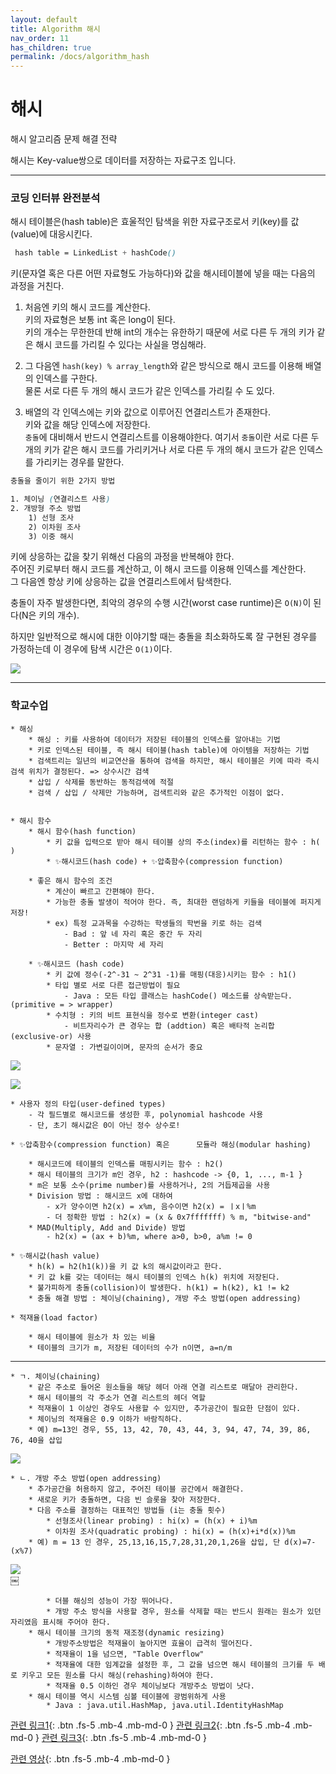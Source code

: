 ```yaml
---
layout: default
title: Algorithm 해시
nav_order: 11
has_children: true
permalink: /docs/algorithm_hash
---
```



# 해시

해시 알고리즘 문제 해결 전략  

해시는 Key-value쌍으로 데이터를 저장하는 자료구조 입니다.

---

### 코딩 인터뷰 완전분석

해시 테이블은(hash table)은 효울적인 탐색을 위한 자료구조로서 키(key)를 값(value)에 대응시킨다.  

```scss
 hash table = LinkedList + hashCode()
```

키(문자열 혹은 다른 어떤 자료형도 가능하다)와 값을 해시테이블에 넣을 때는 다음의 과정을 거친다.

1. 처음엔 키의 해시 코드를 계산한다.  
키의 자료형은 보통 int 혹은 long이 된다.  
키의 개수는 무한한데 반해 int의 개수는 유한하기 때문에 서로 다른 두 개의 키가 같은 해시 코드를 가리킬 수 있다는 사실을 명심해라.  

2. 그 다음엔 `hash(key) % array_length`와 같은 방식으로 해시 코드를 이용해 배열의 인덱스를 구한다.  
물론 서로 다른 두 개의 해시 코드가 같은 인덱스를 가리킬 수 도 있다.  

3. 배열의 각 인덱스에는 키와 값으로 이루어진 연결리스트가 존재한다.  
키와 값을 해당 인덱스에 저장한다.  
`충돌`에 대비해서 반드시 연결리스트를 이용해야한다.
여기서 `충돌`이란 서로 다른 두 개의 키가 같은 해시 코드를 가리키거나 서로 다른 두 개의 해시 코드가 같은 인덱스를 가리키는 경우를 말한다.  

```scss
충돌을 줄이기 위한 2가지 방법  

1. 체이닝 (연결리스트 사용)
2. 개방형 주소 방법
    1) 선형 조사
    2) 이차원 조사
    3) 이중 해시
```

키에 상응하는 값을 찾기 위해선 다음의 과정을 반복해야 한다.  
주어진 키로부터 해시 코드를 계산하고, 이 해시 코드를 이용해 인덱스를 계산한다.  
그 다음엔 항상 키에 상응하는 값을 연결리스트에서 탐색한다.  

충돌이 자주 발생한다면, 최악의 경우의 수행 시간(worst case runtime)은 `O(N)`이 된다(N은 키의 개수).  

하지만 일반적으로 해시에 대한 이야기할 때는 충돌을 최소화하도록 잘 구현된 경우를 가정하는데 이 경우에 탐색 시간은 `O(1)`이다.

![](/assets/images/algorithm/hash/hash.jpeg)  

---

### 학교수업


    * 해싱
        * 해싱 : 키를 사용하여 데이터가 저장된 테이블의 인덱스를 알아내는 기법
        * 키로 인덱스된 테이블, 즉 해시 테이블(hash table)에 아이템을 저장하는 기법
        * 검색트리는 일년의 비교연산을 통하여 검색을 하지만, 해시 테이블은 키에 따라 즉시 검색 위치가 결정된다. => 상수시간 검색
        * 삽입 / 삭제를 동반하는 동적검색에 적절  
        * 검색 / 삽입 / 삭제만 가능하며, 검색트리와 같은 추가적인 이점이 없다.  
    
    
    * 해시 함수
        * 해시 함수(hash function)
            * 키 값을 입력으로 받아 해시 테이블 상의 주소(index)를 리턴하는 함수 : h( )
            * ✨해시코드(hash code) + ✨압축함수(compression function)

        * 좋은 해시 함수의 조건
            * 계산이 빠르고 간편해야 한다.
            * 가능한 충돌 발생이 적어야 한다. 즉, 최대한 랜덤하게 키들을 테이블에 퍼지게 저장!
            * ex) 특정 교과목을 수강하는 학생들의 학번을 키로 하는 검색
			    - Bad : 앞 네 자리 혹은 중간 두 자리
			    - Better : 마지막 세 자리

        * ✨해시코드 (hash code)
            * 키 값에 정수(-2^-31 ~ 2^31 -1)를 매핑(대응)시키는 함수 : h1()
            * 타입 별로 서로 다른 접근방법이 필요
			    - Java : 모든 타입 클래스는 hashCode() 메소드를 상속받는다. (primitive = > wrapper)
            * 수치형 : 키의 비트 표현식을 정수로 변환(integer cast)
			    - 비트자리수가 큰 경우는 합 (addtion) 혹은 배타적 논리합 (exclusive-or) 사용
            * 문자열 : 가변길이이며, 문자의 순서가 중요

![](/assets/images/algorithm/hash/polynomialHashcode.png)  
			
![](/assets/images/algorithm/hash/hashCode.png)  
		    

    * 사용자 정의 타입(user-defined types)
		- 각 필드별로 해시코드를 생성한 후, polynomial hashcode 사용
		- 단, 초기 해시값은 0이 아닌 정수 상수로!

    * ✨압축함수(compression function) 혹은      모듈라 해싱(modular hashing)

        * 해시코드에 테이블의 인덱스를 매핑시키는 함수 : h2()
        * 해시 테이블의 크기가 m인 경우, h2 : hashcode -> {0, 1, ..., m-1 }
        * m은 보통 소수(prime number)를 사용하거나, 2의 거듭제곱을 사용
        * Division 방법 : 해시코드 x에 대하여
			- x가 양수이면 h2(x) = x%m, 음수이면 h2(x) = ㅣxㅣ%m
			- 더 정확한 방법 : h2(x) = (x & 0x7fffffff) % m, "bitwise-and"
        * MAD(Multiply, Add and Divide) 방법
			- h2(x) = (ax + b)%m, where a>0, b>0, a%m != 0

    * ✨해시값(hash value)
        * h(k) = h2(h1(k))을 키 값 k의 해시값이라고 한다.
        * 키 값 k를 갖는 데이터는 해시 테이블의 인덱스 h(k) 위치에 저장된다.
        * 불가피하게 충돌(collision)이 발생한다. h(k1) = h(k2), k1 != k2
        * 충돌 해결 방법 : 체이닝(chaining), 개방 주소 방법(open addressing)

    * 적재율(load factor)

        * 해시 테이블에 원소가 차 있는 비율
        * 테이블의 크기가 m, 저장된 데이터의 수가 n이면, a=n/m  
        
        
---


    * ㄱ. 체이닝(chaining)
        * 같은 주소로 들어온 원소들을 해당 헤더 아래 연결 리스트로 매달아 관리한다.
        * 해시 테이블의 각 주소가 연결 리스트의 헤더 역할
        * 적재율이 1 이상인 경우도 사용할 수 있지만, 추가공간이 필요한 단점이 있다.
        * 체이닝의 적재율은 0.9 이하가 바람직하다.
        * 예) m=13인 경우, 55, 13, 42, 70, 43, 44, 3, 94, 47, 74, 39, 86, 76, 40을 삽입  
    
![](/assets/images/algorithm/hash/chaining.png)  


    * ㄴ. 개방 주소 방법(open addressing)
        * 추가공간을 허용하지 않고, 주어진 테이블 공간에서 해결한다.
        * 새로운 키가 충돌하면, 다음 빈 슬롯을 찾아 저장한다.
        * 다음 주소를 결정하는 대표적인 방법들 (i는 충돌 횟수)
            * 선형조사(linear probing) : hi(x) = (h(x) + i)%m
            * 이차원 조사(quadratic probing) : hi(x) = (h(x)+i*d(x))%m
        * 예) m = 13 인 경우, 25,13,16,15,7,28,31,20,1,26을 삽입, 단 d(x)=7-(x%7)  
        

![](/assets/images/algorithm/hash/openAddressing.png)  
￼

            * 더블 해싱의 성능이 가장 뛰어나다.
            * 개방 주소 방식을 사용할 경우, 원소를 삭제할 때는 반드시 원래는 원소가 있던 자리였음 표시해 주어야 한다.
        * 해시 테이블 크기의 동적 재조정(dynamic resizing)
            * 개방주소방법은 적재율이 높아지면 효율이 급격히 떨어진다.
            * 적재율이 1을 넘으면, "Table Overflow"
            * 적재율에 대한 임계값을 설정한 후, 그 값을 넘으면 해시 테이블의 크기를 두 배로 키우고 모든 원소를 다시 해싱(rehashing)하여야 한다.
            * 적재율 0.5 이하인 경우 체이닝보다 개방주소 방법이 낫다.
        * 해시 테이블 역시 시스템 심볼 테이블에 광범위하게 사용
            * Java : java.util.HashMap, java.util.IdentityHashMap
            
[관련 링크1](https://github.com/jobhope/TechnicalNote/blob/master/data_structure/Hashing.md){: .btn .fs-5 .mb-4 .mb-md-0 }
[관련 링크2](https://github.com/JaeYeopHan/Interview_Question_for_Beginner/tree/master/DataStructure#hash-table){: .btn .fs-5 .mb-4 .mb-md-0 }
[관련 링크3](https://github.com/gyoogle/tech-interview-for-developer/blob/master/Computer%20Science/Data%20Structure/Hash.md){: .btn .fs-5 .mb-4 .mb-md-0 }  

[관련 영상](https://www.youtube.com/watch?v=Vi0hauJemxA&t=155s){: .btn .fs-5 .mb-4 .mb-md-0 }
